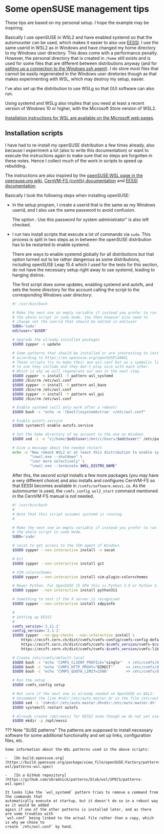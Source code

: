 # Some openSUSE management tips

These tips are based on my personal setup. I hope the example may be inspiring.

Basically I use openSUSE in WSL2 and have enabled systemd so that the automounter can be used,
which makes it easier to also use [EESSI](https://EESSI.io). I use the same userid in WSL2
as in Windows and have changed my home directory to my Windows user directory. This does come
with a performance penalty. However, the personal directory that is created in `/home` still 
exists and is used for some files that are different between distributions anyway
(and for [setting up a connection to the Windows ssh agent](../../5_Issues/5_01_SSH_key_management/#using-the-windows-ssh-agent)).
I do store most files that cannot be easily regenerated in the Windows user diretories
though as that makes experimenting with WSL, which may destroy my setup, easier.

I've also set up the distribution to use WSLg so that GUI software can also run.

Using systemd and WSLg also implies that you need at least a recent version of Windows
10 or higher, with the Microsoft Store version of WSL2.

[Installation instructions for WSL are available on the Microsoft web pages](https://learn.microsoft.com/en-us/windows/wsl/install).


## Installation scripts

I have had to re-install my openSUSE distribution a few times already, also because I 
experiment a lot (also to write this documentation) or want to execute the instructions
again to make sure that no steps are forgotten in these notes. Hence I collect much of the
work in scripts to speed up rebuilding.

The instructions are also inspired by the
[openSUSE:WSL page in the opensuse.org wiki](https://en.opensuse.org/openSUSE%3AWSL),
[CernVM-FS (cvmfs) documentation](https://cvmfs.readthedocs.io/en/stable/cpt-quickstart.html)
and [EESSI documentation](https://www.eessi.io/docs/).

Basically I took the following steps when installing openSUSE:

-   In the setup program, I create a userid that is the same as my Windows userid,
    and I also use the same password to avoid confusion. 

    The option : Use this password for system administrator" is also left checked.

-   I run two install scripts that execute a lot of commands via `sudo`. This process is
    split in two steps as in between the openSUSE distribution has to be restarted to
    enable systemd.

    There are ways to enable systemd globally for all distributions but that option turned
    out to be rather dangerous as some distributions, including openSUSE Leap 15.4 which I
    used for the tests for this section, do not have the necessary setup right away to use
    systemd, leading to hanging distros.

    The first script does some updates, enabling systemd and autofs, and sets the home directory
    for the account calling the script to the corresponding Windows user directory:

    ``` bash
    #! /usr/bin/bash

    # Make the next one an empty variable if instead you prefer to run
    # the whole script in sudo mode. You then however also need to
    # change set the userid that should be edited in edituser
    SUDO='sudo'
    edituser="$USER"

    # Upgrade the already installed packages
    $SUDO zypper -n update

    # Some patterns that should be installed or are interesting to install
    # according to https://en.opensuse.org/openSUSE%3AWSL
    # These scripts try to make their own wsl.conf but as a symbolic link
    # to one they include and they don't play nice with each other.
    # Which is why we will regenerate our own in the next step.
    $SUDO zypper -n install -t pattern wsl_systemd
    $SUDO /bin/rm /etc/wsl.conf
    $SUDO zypper -n install -t pattern wsl_base
    $SUDO /bin/rm /etc/wsl.conf
    $SUDO zypper -n install -t pattern wsl_gui
    $SUDO /bin/rm /etc/wsl.conf

    # Enable systemd (will only work after a reboot)
    $SUDO bash -c "echo -e '[boot]\nsystemd=true' >/etc/wsl.conf"

    # Enable autofs.service
    $SUDO systemctl enable autofs.service

    # Set the home directory of my account to the one on Windows
    $SUDO sed -i -e "s|/home/$edituser|/mnt/c/Users/$edituser|" /etc/passwd

    # Give a message about the needed restart
    echo -e "Now reboot WSL2 or at least this distribution to enable systemd, e.g.," \
            "\nwsl.exe --shutdown" \
            "\nor more selectively" \
            "\nwsl.exe --terminate $WSL_DISTRO_NAME"

    ```

    After this, the second script installs a few more packages (you may have a very different
    choice) and also installs and configures CernVM-FS so that EESSI becomes available in
    `/cvmfs/software.eessi.io`. As the automounter is used, the `cvmfs_config wsl2_start`
    command mentioned in the CernVM-FS manual is not needed.

    ``` bash
    #! /usr/bin/bash
    #
    # Note that this script assumes systemd is running.
    #

    # Make the next one an empty variable if instead you prefer to run
    # the whole script in sudo mode. 
    SUDO='sudo'

    # socat to get access to the SSH agent of Windows
    $SUDO zypper --non-interactive install -n socat

    # Git
    $SUDO zypper --non-interactive install git

    # VIM colorschemes
    $SUDO zypper --non-interactive install vim-plugin-colorschemes

    # Newer Python. For OpenSUSE 15 SP4 this is Python 3.9 or Python 3.11
    $SUDO zypper --non-interactive install python311

    # Something to test if the X server is recognised
    $SUDO zypper --non-interactive install xdpyinfo

    #
    # Setting up EESSI
    #
    cvmfs_version='2.11.2'
    config_version='2.1-1'
    $SUDO zypper --no-gpg-checks --non-interactive install \
        https://ecsft.cern.ch/dist/cvmfs/cvmfs-config/cvmfs-config-default-$config_version.noarch.rpm \
        https://ecsft.cern.ch/dist/cvmfs/cvmfs-$cvmfs_version/cvmfs-$cvmfs_version-1.sle15.x86_64.rpm \
        https://ecsft.cern.ch/dist/cvmfs/cvmfs-$cvmfs_version/cvmfs-libs-$cvmfs_version-1.sle15.x86_64.rpm

    # Create /etc/cvmfs/default.local
    $SUDO bash -c "echo 'CVMFS_CLIENT_PROFILE="single"'  > /etc/cvmfs/default.local"
    $SUDO bash -c "echo 'CVMFS_HTTP_PROXY="DIRECT"'     >> /etc/cvmfs/default.local"
    $SUDO bash -c "echo 'CVMFS_QUOTA_LIMIT=2500'        >> /etc/cvmfs/default.local"

    # Run the setup
    $SUDO cvmfs_config setup

    # Not sure if the next one is already needed on OpenSUSE on WSL2:
    # Uncomment the line #+dir:/etc/auto.master.d/ in the file /etc/auto.master
    $SUDO sed -i 's%#+dir:/etc/auto.master.d%+dir:/etc/auto.master.d%' /etc/auto.master
    $SUDO systemctl restart autofs

    # Already create /opt/eessi for EESSI even though we do not yet use it
    $SUDO mkdir -p /opt/eessi
    ```

??? Note "SUSE patterns"
    The patterns are supposed to install necessary software for some additional functionality and
    set up links, configuration files, etc. 

    Some information about the WSL patterns used in the above scripts:

    -   [On build.opensuse.org](https://build.opensuse.org/package/view_file/openSUSE:Factory/patterns-wsl/patterns-wsl.spec)

    -   [In a GitHub repository](https://github.com/sbradnick/patterns/blob/wsl/SPECS/patterns-wsl.spec)

    It looks like the `wsl_systemd` pattern tries to remove a command from the commands that
    automatically execute at startup, but it doesn't do so in a robust way as it would be added
    again if one of the other patterns is installed later, and as there are some troubles with
    `wsl.conf` being linked to the actual file rather than a copy, which is why we chose to
    create `/etc/wsl.conf` by hand.
